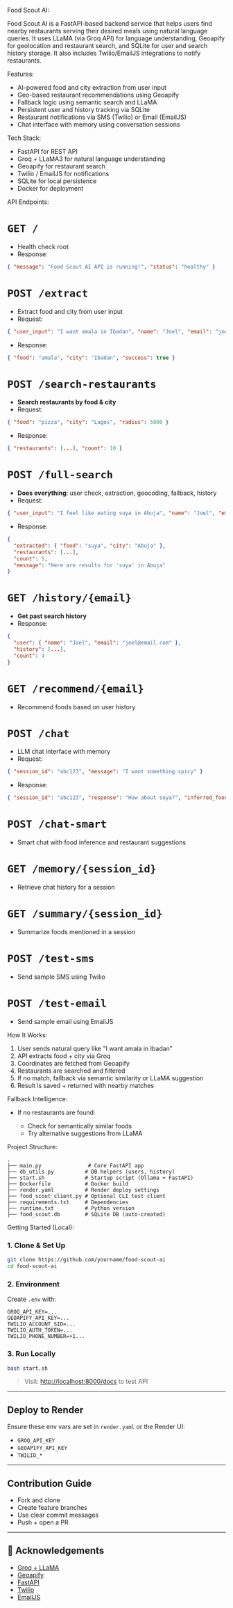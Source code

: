  Food Scout AI:

Food Scout AI is a FastAPI-based backend service that helps users find nearby restaurants serving their desired meals using natural language queries. It uses LLaMA (via Groq API) for language understanding, Geoapify for geolocation and restaurant search, and SQLite for user and search history storage. It also includes Twilio/EmailJS integrations to notify restaurants.


 Features:

*  AI-powered food and city extraction from user input
*  Geo-based restaurant recommendations using Geoapify
*  Fallback logic using semantic search and LLaMA
*  Persistent user and history tracking via SQLite
*  Restaurant notifications via SMS (Twilio) or Email (EmailJS)
*  Chat interface with memory using conversation sessions

 Tech Stack:

* FastAPI for REST API
* Groq + LLaMA3 for natural language understanding
* Geoapify for restaurant search
* Twilio / EmailJS for notifications
* SQLite for local persistence
* Docker for deployment



 API Endpoints:

 # `GET /`

* Health check root
* Response:

```json
{ "message": "Food Scout AI API is running!", "status": "healthy" }
```

# `POST /extract`

* Extract food and city from user input
* Request:

```json
{ "user_input": "I want amala in Ibadan", "name": "Joel", "email": "joel@email.com" }
```

* Response:

```json
{ "food": "amala", "city": "Ibadan", "success": true }
```

# `POST /search-restaurants`

* **Search restaurants by food & city**
* Request:

```json
{ "food": "pizza", "city": "Lagos", "radius": 5000 }
```

* Response:

```json
{ "restaurants": [...], "count": 10 }
```

# `POST /full-search`

* **Does everything**: user check, extraction, geocoding, fallback, history
* Request:

```json
{ "user_input": "I feel like eating suya in Abuja", "name": "Joel", "email": "joel@email.com" }
```

* Response:

```json
{
  "extracted": { "food": "suya", "city": "Abuja" },
  "restaurants": [...],
  "count": 5,
  "message": "Here are results for 'suya' in Abuja"
}
```

# `GET /history/{email}`

* **Get past search history**
* Response:

```json
{
  "user": { "name": "Joel", "email": "joel@email.com" },
  "history": [...],
  "count": 4
}
```

# `GET /recommend/{email}`

* Recommend foods based on user history

# `POST /chat`

* LLM chat interface with memory
* Request:

```json
{ "session_id": "abc123", "message": "I want something spicy" }
```

* Response:

```json
{ "session_id": "abc123", "response": "How about suya?", "inferred_food": null }
```

# `POST /chat-smart`

* Smart chat with food inference and restaurant suggestions

# `GET /memory/{session_id}`

* Retrieve chat history for a session

# `GET /summary/{session_id}`

* Summarize foods mentioned in a session

# `POST /test-sms`

* Send sample SMS using Twilio

# `POST /test-email`

* Send sample email using EmailJS



 How It Works:

1. User sends natural query like "I want amala in Ibadan"
2. API extracts food + city via Groq
3. Coordinates are fetched from Geoapify
4. Restaurants are searched and filtered
5. If no match, fallback via semantic similarity or LLaMA suggestion
6. Result is saved + returned with nearby matches


 Fallback Intelligence:

* If no restaurants are found:

  * Check for semantically similar foods
  * Try alternative suggestions from LLaMA



 Project Structure:

```
.
├── main.py               # Core FastAPI app
├── db_utils.py          # DB helpers (users, history)
├── start.sh             # Startup script (Ollama + FastAPI)
├── Dockerfile           # Docker build
├── render.yaml          # Render deploy settings
├── food_scout_client.py # Optional CLI test client
├── requirements.txt     # Dependencies
├── runtime.txt          # Python version
├── food_scout.db        # SQLite DB (auto-created)
```



 Getting Started (Local):

### 1. Clone & Set Up

```bash
git clone https://github.com/yourname/food-scout-ai
cd food-scout-ai
```

### 2. Environment

Create `.env` with:

```env
GROQ_API_KEY=...
GEOAPIFY_API_KEY=...
TWILIO_ACCOUNT_SID=...
TWILIO_AUTH_TOKEN=...
TWILIO_PHONE_NUMBER=+1...
```

### 3. Run Locally

```bash
bash start.sh
```

> Visit: [http://localhost:8000/docs](http://localhost:8000/docs) to test API

---

##  Deploy to Render

Ensure these env vars are set in `render.yaml` or the Render UI:

* `GROQ_API_KEY`
* `GEOAPIFY_API_KEY`
* `TWILIO_*`

---

##  Contribution Guide

* Fork and clone
* Create feature branches
* Use clear commit messages
* Push + open a PR

---

## 🙏 Acknowledgements

* [Groq + LLaMA](https://groq.com/)
* [Geoapify](https://www.geoapify.com/)
* [FastAPI](https://fastapi.tiangolo.com/)
* [Twilio](https://www.twilio.com/)
* [EmailJS](https://www.emailjs.com/)
